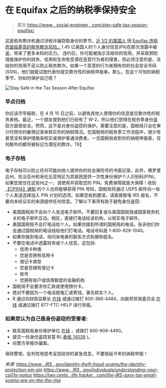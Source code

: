 # 在 Equifax 之后的纳税季保持安全

> 原文:[https://www . social-engineer . com/stay-safe-tax-season-equifax/](https://www.social-engineer.com/stay-safe-tax-season-equifax/)

这是税务欺诈和通过涉税诈骗窃取身份的季节。[](https://www.giact.com/resources/the-rise-of-tax-fraud-losses/)[近 1/2 的美国人](https://medium.com/@iigsocialmedia/your-tax-return-could-be-in-danger-from-the-equifax-breach-8b9c7c2e0eca) 因 [Equifax 违规而面临更高的税务欺诈风险。](https://www.social-engineer.com/equifax-breach-need-know/)1.45 亿美国人的个人身份信息(PII)在那次泄露中被盗，带来了更多未知的压力。 违约后，你可能被指示冻结你的信用，并采取预防措施保护你的财务、信用和生命免受潜在恶意行为者的侵害，但必须注意的是，冻结你的信用不足以防止税务欺诈。如果一个恶意的行为者拥有你的社会安全号码(SSN)，他们就能试图代表你提交欺诈性的纳税申报单。那么，在这个可怕的纳税季节，你如何保护自己呢？

![Stay Safe in the Tax Season After Equifax](../Images/7a375e779455f7cb316d4426e2b43463.png)

### 早点归档

你应该尽早报税，在 4 月 15 日之前，以避免其他人使用你的信息提交欺诈性的税务表格。最近，一个朋友提到他们已经有了 W-2，所以他们觉得在税务季身份盗窃方面很安全。然而，这不是对身份盗窃的保护。需要注意的是，国税局只会在审计时用你的雇佣记录来核实你的纳税情况。在国税局的税务季工作流程中，很少有甚至没有保护措施来核实或保护普通消费者。一旦国税局收到你的纳税申报表，任何额外的都将被标记为潜在的欺诈。T6】

### 电子存档

电子存档可以防止任何可能向他人提供你的社会保险号的书面记录。此外，佛罗里达州、佐治亚州和哥伦比亚特区为其居民提供一次性身份保护个人识别码(PIN)。如果您居住在这些州之一，请使用并获取您的 PIN。免费保障就是大保障！收到[【CP91A】通知](https://www.irs.gov/individuals/understanding-your-cp01a-notice) 的个人也将能够获得 PIN 号码，国税局将通过 USPS 邮件向一些个人发送选择加入 PIN 计划的选项。如果您收到邀请，请直接致电 IRS 报名，不要向未经证实的来源提供任何信息。了解以下事项有助于避免身份盗窃:

*   美国国税局不会向个人发送电子邮件。不要回复或与美国国税局或国家税务机关的电子邮件互动。相反，直接打电话给该机构，以核实电子邮件。
*   美国国税局不会打电话给个人。如果你接到所谓的国税局的电话，告诉他们你会通过国税局的电话线给他们打电话。电话号码是 1-800-829-1040。
*   如果你接到电话，询问来电者的联系方式和据称姓名。
*   不要在电话中透露财务或个人信息。这包括:
    *   信用卡种类
    *   您是否拥有信用卡
    *   借记卡类型
    *   您是否拥有借记卡
    *   账号
    *   您拥有账户或信用额度的金融机构
*   国税局不会要求你汇款或使用预付卡。
*   绝对不要因为一个电话就电汇或寄钱。事先核实个人。
*   R 通过向财政监察长 [在线](https://www.titga.gov/) 或通过拨打 800-366-4484，向联邦贸易委员会 [在线](https://www.ftc.gov/complaint) 或通过拨打 877-FTC-HELP 进行举报。

### 如果您认为自己是身份盗窃的受害者:

*   联系国税局身份保护单位 [在线](https://www.irs.gov/identitytheft) ，或拨打 800-908-4490。
*   提交一份身份盗窃宣誓书( [表格 14039](https://www.irs.gov/pub/irs-pdf/f14039.pdf) )。
*   向警方举报诈骗案。

保持警惕，批判性地思考呈现给你的紧急信息，不要拖延今年的纳税申报！

*来源:*
*[https://www . IRS . gov/identity-theft-fraud-scams/the-identity-protection-pin-pin](https://www.irs.gov/identity-theft-fraud-scams/the-identity-protection-pin-ip-pin)*
*[https://www . IRS . gov/individuals/understanding-your-cp01a-notice](https://www.irs.gov/individuals/understanding-your-cp01a-notice)*
*[https://two cents . life hacker . com/the-IRS-says-tax-email-scams-are-on-the-the-rise](https://twocents.lifehacker.com/the-irs-says-tax-email-scams-are-on-the-rise-1760658895)*
